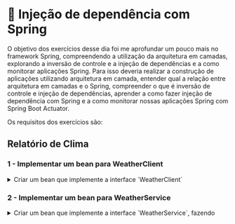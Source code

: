 # :pencil: Injeção de dependência com Spring

O objetivo dos exercícios desse dia foi me aprofundar um pouco mais no framework Spring, compreendendo a utilização da arquitetura em camadas, explorando a inversão de controle e a injeção de dependências e a como monitorar aplicações Spring. Para isso deveria realizar a construção de aplicações utilizando arquitetura em camada, entender qual a relação entre arquitetura em camadas e o Spring, compreender o que é inversão de controle e injeção de dependências, aprender a como fazer injeção de dependência com Spring e a como monitorar nossas aplicações Spring com Spring Boot Actuator.

Os requisitos dos exercícios são:

## Relatório de Clima

### 1 - Implementar um bean para WeatherClient

<details>
  <summary>Criar um bean que implemente a interface `WeatherClient`</summary><br />

O projeto já disponibiliza uma interface `WeatherClient`, então você precisa:

- Criar uma classe que implementa essa interface
  - Esta classe pode ter qualquer nome
- Implementar o método `getWeather`, que:
  - Recebe o nome de uma cidade como parâmetro
  - Retorna uma String representando o clima nessa cidade.
    - Nota: neste momento você pode retornar uma String fixa que quiser (ex: "tempinho bom"). Ao final do projeto há uma sugestão caso depois você queira implementar uma consulta real ao clima da cidade.
- Disponibilizar a classe implementada como um Bean
  - Você pode utilizar qualquer das técnicas que aprendeu, seja transformando a classe em um componente ou disponibilizando-a através de um método gerador de bean.

Você também pode criar classes e métodos extras, se julgar necessário.

_**Importante**_: implemente sua solução em um subpacote da aplicação principal, mas não utilize o pacote `interfaces`, pois ele é restaurado durante a execução do projeto pelo avaliador. Você pode criar um subpacote próprio se quiser, desde que esteja dentro da estrutura da aplicação principal.

</details>

### 2 - Implementar um bean para WeatherService

<details>
  <summary>Criar um bean que implemente a interface `WeatherService`, fazendo </summary><br />

O projeto já disponibiliza uma interface `WeatherService`, então você precisa:

- Criar uma classe que implementa essa interface
  - Esta classe pode ter qualquer nome
- Sua classe deve utilizar injeção de dependências para receber o bean implementado para a `WeatherClient`.
  - Você pode utilizar qualquer uma das técnicas de injeção de dependência aprendidas, mas considere qual o caso de uso mais apropriado aqui.
- Implementar o método `getWeatherReport`, que:
  - Recebe o nome de uma cidade como parâmetro
  - Retorna uma String no formato `O clima é: XXXXXX`, onde `XXXXXX` deve ser o retorno do método `getWeather`, chamado a partir do bean da `WeatherClient` que foi injetado acima.
- Disponibilizar a classe implementada como um Bean.
  - Você pode utilizar qualquer das técnicas que aprendeu, seja transformando a classe em um componente ou disponibilizando-a através de um método gerador de bean.
    - Sugestão: utilize uma técnica diferente da que utilizou para o primeiro bean, pois isso vai te ajudar a praticar :)

Você também pode criar classes e métodos extras, se julgar necessário.

_**Importante**_: implemente sua solução em um subpacote da aplicação principal, mas não utilize o pacote `interfaces`, pois ele é restaurado durante a execução do projeto pelo avaliador. Você pode criar um subpacote próprio se quiser, desde que esteja dentro da estrutura da aplicação principal.

</details>
